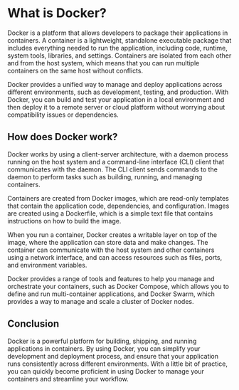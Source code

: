 # What is Docker?

Docker is a platform that allows developers to package their applications in containers. A container is a lightweight, standalone executable package that includes everything needed to run the application, including code, runtime, system tools, libraries, and settings. Containers are isolated from each other and from the host system, which means that you can run multiple containers on the same host without conflicts.

Docker provides a unified way to manage and deploy applications across different environments, such as development, testing, and production. With Docker, you can build and test your application in a local environment and then deploy it to a remote server or cloud platform without worrying about compatibility issues or dependencies.

## How does Docker work?

Docker works by using a client-server architecture, with a daemon process running on the host system and a command-line interface (CLI) client that communicates with the daemon. The CLI client sends commands to the daemon to perform tasks such as building, running, and managing containers.

Containers are created from Docker images, which are read-only templates that contain the application code, dependencies, and configuration. Images are created using a Dockerfile, which is a simple text file that contains instructions on how to build the image.

When you run a container, Docker creates a writable layer on top of the image, where the application can store data and make changes. The container can communicate with the host system and other containers using a network interface, and can access resources such as files, ports, and environment variables.

Docker provides a range of tools and features to help you manage and orchestrate your containers, such as Docker Compose, which allows you to define and run multi-container applications, and Docker Swarm, which provides a way to manage and scale a cluster of Docker nodes.

## Conclusion

Docker is a powerful platform for building, shipping, and running applications in containers. By using Docker, you can simplify your development and deployment process, and ensure that your application runs consistently across different environments. With a little bit of practice, you can quickly become proficient in using Docker to manage your containers and streamline your workflow.
